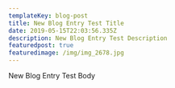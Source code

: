```yaml
---
templateKey: blog-post
title: New Blog Entry Test Title
date: 2019-05-15T22:03:56.335Z
description: New Blog Entry Test Description
featuredpost: true
featuredimage: /img/img_2678.jpg
---
```

New Blog Entry Test Body
